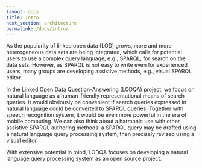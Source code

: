 ```yaml
---
layout: docs
title: Intro
next_section: architecture
permalink: /docs/intro/
---
```


As the popularity of linked open data (LOD) grows, more and more heterogeneous data sets are being integrated, which calls for potential users to use a complex query language, e.g., SPARQL, for search on the data sets. However, as SPARQL is not easy to write even for experienced users, many groups are developing assistive methods, e.g., visual SPARQL editor.

In the Linked Open Data Question-Answering (LODQA) project, we focus on natural language as a human-friendly representational means of search queries. It would obviously be convenient if search queries expressed in natural language could be converted to SPARQL queries. Together with speech recognition system, it would be even more powerful in the era of mobile computing. We can also think about a harmonic use with other assistive SPARQL authoring methods: a SPARQL query may be drafted using a natural language query processing system, then precisely revised using a visual editor.

With extensive potential in mind, LODQA focuses on developing a natural language query processing system as an open source project.
